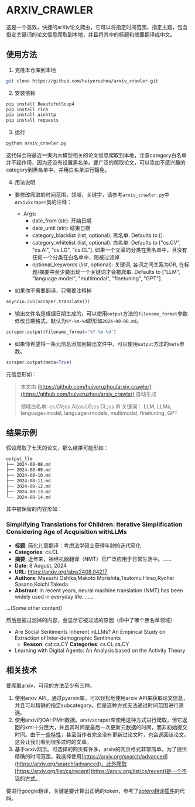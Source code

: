 # ARXIV_CRAWLER

这是一个高效，快捷的arXiv论文爬虫，它可以将指定时间范围，指定主题，包含指定关键词的论文信息爬取到本地，并且将其中的标题和摘要翻译成中文。

## 使用方法

1. 克隆本仓库到本地

```bash
git clone https://github.com/huiyeruzhou/arxiv_crawler.git
```

2. 安装依赖

```bash
pip install BeautifulSoup4
pip install rich
pip install aiohttp
pip install requests
```

3. 运行

```bash
python arxiv_crawler.py
```

这代码会将最近**一天**内大模型相关的论文信息爬取到本地，注意category白名单并不起作用，因为还没有设置黑名单。要广泛的爬取论文，可以添加不感兴趣的category到黑名单中，并用白名单进行豁免。

4. 用法说明

- 要修改爬取的时间范围，领域，关键字，请参考`arxiv_crawler.py`中`ArxivScraper`类的注释：
  - Args:
    - date_from (str): 开始日期
    - date_until (str): 结束日期
    - category_blacklist (list, optional): 黑名单. Defaults to [].
    - category_whitelist (list, optional): 白名单. Defaults to ["cs.CV", "cs.AI", "cs.LG", "cs.CL"]. 
                                        如果一个文章的分类在黑名单中，且没有任何一个分类在白名单中，则被过滤掉
    - optional_keywords (list, optional): 关键词, 各词之间关系为OR, 在标题/摘要中至少要出现一个关键词才会被爬取.
                                        Defaults to ["LLM", "language model", "multimodal", "finetuning", "GPT"].

   
- 如果你不需要翻译，只需要注释掉
```py
asyncio.run(scraper.translate())
```

- 输出文件名是根据日期生成的，可以使用`output`方法的`filename_format`参数修改日期格式，默认为`%Y-%m-%d`即形如`2024-08-08.md`。
```py
scraper.output(filename_format='%Y-%m-%d')
```

- 如果你希望将一条元信息添加到输出文件中，可以使用`output`方法的`meta`参数。
```py
scraper.output(meta=True)
```

元信息形如：
> 本文由 [https://github.com/huiyeruzhou/arxiv_crawler](https://github.com/huiyeruzhou/arxiv_crawler) 自动生成
>
> 领域白名单: cs.CV;cs.AI;cs.LG;cs.CL;cs.IR
> 关键词： LLM, LLMs, language+model, language+models, multimodal, finetuning, GPT
## 结果示例

假设爬取了七天的论文，那么结果可能形如：
```bash
output_llm
├── 2024-08-08.md
├── 2024-08-09.md
├── 2024-08-10.md
├── 2024-08-11.md
├── 2024-08-12.md
├── 2024-08-13.md
└── 2024-08-14.md
```

其中被保留的内容形如：

### Simplifying Translations for Children: Iterative Simplification Considering Age of Acquisition withLLMs
- **标题**: 简化儿童翻译：考虑法学硕士获得年龄的迭代简化
- **Categories**: cs.CL
- **摘要**: 近年来，神经机器翻译（NMT）已广泛应用于日常生活中。......
- **Date**: 8 August, 2024
- **URL**: https://arxiv.org/abs/2408.04217
- **Authors**: Masashi Oshika,Makoto Morishita,Tsutomu Hirao,Ryohei Sasano,Koichi Takeda
- **Abstract**: In recent years, neural machine translation (NMT) has been widely used in everyday life. ......

...(Some other content)

然后是被过滤掉的内容，会显示它被过滤的原因（命中了哪个黑名单领域）

- Are Social Sentiments Inherent inLLMs? An Empirical Study on Extraction of Inter-demographic Sentiments
  - **Reason**: cat:cs.CY **Categories**: cs.CL cs.CY
- Learning with Digital Agents: An Analysis based on the Activity Theory

## 相关技术

要爬取arxiv，可用的方法至少有三种。

1. 使用arxiv API。通过pyarxiv库，可以轻松地使用arxiv API来获取论文信息，并且可以精确的指定subcategory。但是这种方式无法通过时间范围进行筛选。
2. 使用arxiv的OAI-PMH数据。arxivscraper库使用这种方式进行爬取，但它返回的xml十分巨大，并且其时间是最后一次更新元数据的时间，而非初始提交时间。由于[一些特性](https://info.arxiv.org/help/oa/index.html)，甚至当作者完全没有更新过论文时，也会返回该论文。这会让我们看到很多过时的文章。
3. 基于arxiv网页。可选择的网页有许多，arxiv的网页格式非常简单。为了提供精确的时间范围，我选择使用[https://arxiv.org/search/advanced](https://arxiv.org/search/advanced)，此外爬取[https://arxiv.org/list/cs/recent](https://arxiv.org/list/cs/recent)是一个不错的方式。

要进行google翻译，关键是要计算出正确的token，参考了[zotero翻译插件](https://github.com/windingwind/zotero-pdf-translate/blob/main/src/modules/services/google.ts)的代码。
   